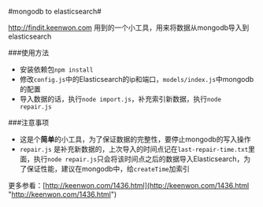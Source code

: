 #mongodb to elasticsearch#

http://findit.keenwon.com 用到的一个小工具，用来将数据从mongodb导入到elasticsearch  

###使用方法
* 安装依赖包`npm install`
* 修改`config.js`中的Elasticsearch的ip和端口，`models/index.js`中mongodb的配置
* 导入数据的话，执行`node import.js`，补充索引新数据，执行`node repair.js`
  
###注意事项
* 这是个**简单**的小工具，为了保证数据的完整性，要停止mongodb的写入操作  
* `repair.js` 是补充新数据的，上次导入的时间点记在`last-repair-time.txt`里面，执行`node repair.js`只会将该时间点之后的数据导入Elasticsearch，为了保证性能，建议在mongodb中，给`createTime`加索引

更多参看：[http://keenwon.com/1436.html](http://keenwon.com/1436.html "http://keenwon.com/1436.html")

